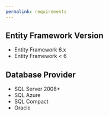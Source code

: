 ```yaml
---
permalink: requirements
---
```


## Entity Framework Version

- Entity Framework 6.x
- Entity Framework < 6

## Database Provider

- SQL Server 2008+
- SQL Azure
- SQL Compact
- Oracle

